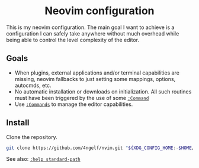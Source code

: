 <div align="center">

# Neovim configuration

</div>

This is my neovim configuration. The main goal I want to achieve is a configuration I can safely take
anywhere without much overhead while being able to control the level complexity of the editor.

## Goals

- When plugins, external applications and/or terminal capabilities are missing, neovim fallbacks to
  just setting some mappings, options, autocmds, etc.
- No automatic installation or downloads on initialization. All such routines must have been triggered
  by the use of some [`:Command`][nvim.commands.help]
- Use [`:Commands`][nvim.commands.help] to manage the editor capabilities.

## Install

Clone the repository.

```sh
git clone https://github.com/4ngelf/nvim.git "${XDG_CONFIG_HOME:-$HOME/.config}/nvim"
```

See also: [`:help standard-path`][nvim.standardpaths.help]

<!-- Links -->
[nvim.commands.help]: https://neovim.io/doc/user/cmdline.html#cmdline
[nvim.standardpaths.help]: https://neovim.io/doc/user/starting.html#_standard-paths
